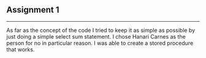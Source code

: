 ## Assignment 1
____________
As far as the concept of the code I tried to keep it as simple as possible by just doing a simple select sum statement. I chose Hanari Carnes as the person for no in particular reason. I was able to create a stored procedure that works. 

